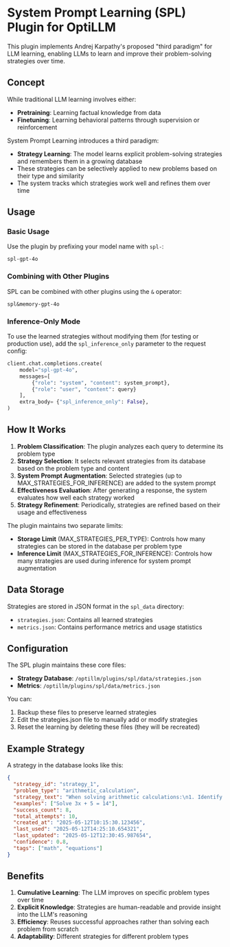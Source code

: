 # System Prompt Learning (SPL) Plugin for OptiLLM

This plugin implements Andrej Karpathy's proposed "third paradigm" for LLM learning, enabling LLMs to learn and improve their problem-solving strategies over time.

## Concept

While traditional LLM learning involves either:
- **Pretraining**: Learning factual knowledge from data
- **Finetuning**: Learning behavioral patterns through supervision or reinforcement

System Prompt Learning introduces a third paradigm:
- **Strategy Learning**: The model learns explicit problem-solving strategies and remembers them in a growing database
- These strategies can be selectively applied to new problems based on their type and similarity
- The system tracks which strategies work well and refines them over time

## Usage

### Basic Usage

Use the plugin by prefixing your model name with `spl-`:

```
spl-gpt-4o
```

### Combining with Other Plugins

SPL can be combined with other plugins using the `&` operator:

```
spl&memory-gpt-4o
```

### Inference-Only Mode

To use the learned strategies without modifying them (for testing or production use), add the `spl_inference_only` parameter to the request config:

```python
client.chat.completions.create(
    model="spl-gpt-4o",
    messages=[
        {"role": "system", "content": system_prompt},
        {"role": "user", "content": query}
    ],
    extra_body= {"spl_inference_only": False},
)
```

## How It Works

1. **Problem Classification**: The plugin analyzes each query to determine its problem type
2. **Strategy Selection**: It selects relevant strategies from its database based on the problem type and content
3. **System Prompt Augmentation**: Selected strategies (up to MAX_STRATEGIES_FOR_INFERENCE) are added to the system prompt
4. **Effectiveness Evaluation**: After generating a response, the system evaluates how well each strategy worked
5. **Strategy Refinement**: Periodically, strategies are refined based on their usage and effectiveness

The plugin maintains two separate limits:
- **Storage Limit** (MAX_STRATEGIES_PER_TYPE): Controls how many strategies can be stored in the database per problem type
- **Inference Limit** (MAX_STRATEGIES_FOR_INFERENCE): Controls how many strategies are used during inference for system prompt augmentation

## Data Storage

Strategies are stored in JSON format in the `spl_data` directory:
- `strategies.json`: Contains all learned strategies
- `metrics.json`: Contains performance metrics and usage statistics

## Configuration

The SPL plugin maintains these core files:
- **Strategy Database**: `/optillm/plugins/spl/data/strategies.json`
- **Metrics**: `/optillm/plugins/spl/data/metrics.json`

You can:
1. Backup these files to preserve learned strategies
2. Edit the strategies.json file to manually add or modify strategies
3. Reset the learning by deleting these files (they will be recreated)

## Example Strategy

A strategy in the database looks like this:

```json
{
  "strategy_id": "strategy_1",
  "problem_type": "arithmetic_calculation",
  "strategy_text": "When solving arithmetic calculations:\n1. Identify the operations needed (addition, subtraction, multiplication, division)\n2. Follow the order of operations (PEMDAS)\n3. Simplify expressions step by step, showing your work\n4. Double-check your calculations with inverse operations",
  "examples": ["Solve 3x + 5 = 14"],
  "success_count": 8,
  "total_attempts": 10,
  "created_at": "2025-05-12T10:15:30.123456",
  "last_used": "2025-05-12T14:25:10.654321",
  "last_updated": "2025-05-12T12:30:45.987654",
  "confidence": 0.8,
  "tags": ["math", "equations"]
}
```

## Benefits

1. **Cumulative Learning**: The LLM improves on specific problem types over time
2. **Explicit Knowledge**: Strategies are human-readable and provide insight into the LLM's reasoning
3. **Efficiency**: Reuses successful approaches rather than solving each problem from scratch
4. **Adaptability**: Different strategies for different problem types
